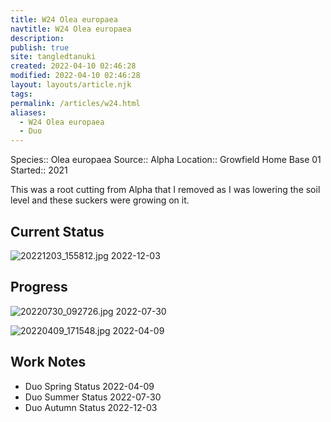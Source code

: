 ```yaml
---
title: W24 Olea europaea
navtitle: W24 Olea europaea
description: 
publish: true
site: tangledtanuki
created: 2022-04-10 02:46:28
modified: 2022-04-10 02:46:28
layout: layouts/article.njk
tags: 
permalink: /articles/w24.html
aliases:
  - W24 Olea europaea
  - Duo
---
```


Species:: Olea europaea
Source:: Alpha
Location:: Growfield Home Base 01
Started:: 2021

This was a root cutting from Alpha that I removed as I was lowering the soil level and these suckers were growing on it.

## Current Status

![20221203_155812.jpg](/img/20221203_155812.jpg)
2022-12-03

## Progress

![20220730_092726.jpg](/img/20220730_092726.jpg)
2022-07-30

![20220409_171548.jpg](/img/20220409_171548.jpg)
2022-04-09

## Work Notes

- Duo Spring Status 2022-04-09
- Duo Summer Status 2022-07-30
- Duo Autumn Status 2022-12-03

